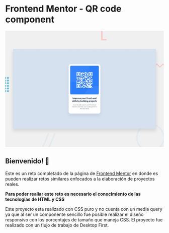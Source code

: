 # Frontend Mentor - QR code component

![Diseño previo del reto de QR code component](./design/desktop-preview.jpg)

## Bienvenido! 👋

Este es un reto completado de la página de [Frontend Mentor](https://www.frontendmentor.io) en donde es pueden realizar retos similares enfocados a la elaboración de proyectos reales.

**Para poder realiar este reto es necesario el conocimiento de las tecnologías de HTML y CSS**

Este proyecto esta realizado con CSS puro y no cuenta con un media query ya que al ser un componente sencillo fue 
posible realizar el diseño responsivo con los porcentajes de tamaño que maneja CSS. El proyecto fue realizado con un flujo de trabajo de Desktop First.